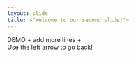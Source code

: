 ```yaml
---
layout: slide
title: ~"Welcome to our second slide!"~
---
```

DEMO  + add more lines +  
Use the left arrow to go back!
